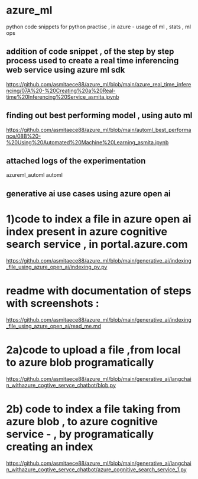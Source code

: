# azure_ml
python code snippets for python practise , in azure - usage of ml , stats , ml ops 






## addition of  code snippet , of  the step by step process used to  create a real time  inferencing   web service  using azure ml sdk 
https://github.com/asmitaece88/azure_ml/blob/main/azure_real_time_inferencing/07A%20-%20Creating%20a%20Real-time%20Inferencing%20Service_asmita.ipynb

## finding out best performing model , using auto ml 
https://github.com/asmitaece88/azure_ml/blob/main/automl_best_performance/08B%20-%20Using%20Automated%20Machine%20Learning_asmita.ipynb

## attached logs   of the experimentation 
azureml_automl
automl

## generative ai use cases using azure open ai 
# 1)code to  index a  file in azure open ai index present in azure cognitive search  service , in portal.azure.com
https://github.com/asmitaece88/azure_ml/blob/main/generative_ai/indexing_file_using_azure_open_ai/indexing_py.py

# readme with documentation of steps with screenshots :
https://github.com/asmitaece88/azure_ml/blob/main/generative_ai/indexing_file_using_azure_open_ai/read_me.md
# 2a)code to upload a file ,from local to azure blob programatically 
https://github.com/asmitaece88/azure_ml/blob/main/generative_ai/langchain_withazure_cogtive_servce_chatbot/blob.py
# 2b) code to index a file taking from azure blob , to azure cognitive service - , by programatically creating an index 
https://github.com/asmitaece88/azure_ml/blob/main/generative_ai/langchain_withazure_cogtive_servce_chatbot/azure_cognitive_search_service_1.py
 




